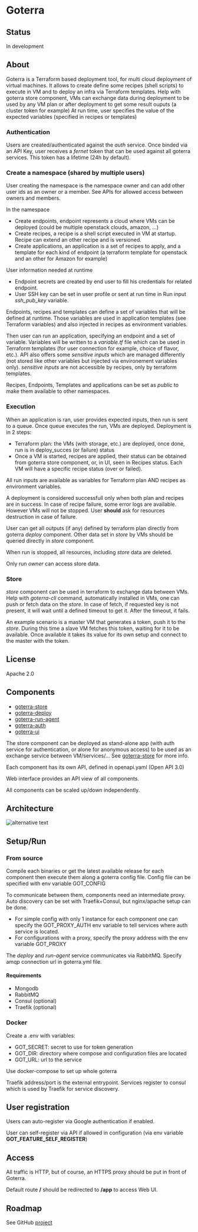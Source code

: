 # Goterra

## Status

In development

## About

Goterra is a Terraform based deployment tool, for multi cloud deployment of virtual machines.
It allows to create define some recipes (shell scripts) to execute in VM and to deploy an infra via Terraform templates.
Help with goterra store component, VMs can exchange data during deployment to be used by any VM plan or after deployment to get some result ouputs (a cluster token for example)
At run time, user specifies the value of the expected variables (specified in recipes or templates)

### Authentication

Users are created/authenticated against the *auth* service. Once binded via an API Key, user receives a *fernet* token that can be used against all goterra services. This token has a lifetime (24h by default).

### Create a namespace (shared by multiple users)

User creating the namespace is the namespace owner and can add other user ids as an owner or a member. See APIs for allowed access between owners and members.

In the namespace

* Create endpoints, endpoint represents a cloud where VMs can be deployed (could be multiple openstack clouds, amazon, ...)
* Create recipes, a recipe is a shell script executed in VM at startup. Recipe can extend an other recipe and is versioned.
* Create applications, an application is a set of recipes to apply, and a template for each kind of endpoint (a terraform template for openstack and an other for Amazon for example)

User information needed at runtime

* Endpoint secrets are created by end user to fill his credentials for related endpoint.
* User SSH key can be set in user profile or sent at run time in Run input *ssh_pub_key* variable.

Endpoints, recipes and templates can define a set of variables that will be defined at runtime. Those variables are used in application templates (see Terraform variables) and also injected in recipes as environment variables.

Then user can run an application, specifying an endpoint and a set of variable. Variables will be written to a *variable.tf* file which can be used in Terraform templates (for user connection for example, choice of flavor, etc.). API also offers some *sensitive inputs* which are managed differently (not stored like other variables but injected via environement variables only). *sensitive inputs* are not accessible by recipes, only by terraform templates.

Recipes, Endpoints, Templates and applications can be set as *public* to make them available to other namespaces.

### Execution

When an application is ran, user provides expected inputs, then run is sent to a queue. Once queue executes the run, VMs are deployed. Deployment is in 2 steps:

* Terraform plan: the VMs (with storage, etc.) are deployed, once done, run is in deploy_succes (or failure) status
* Once a VM is started, recipes are applied, their status can be obtained from goterra store component, or, in UI, seen in Recipes status. Each VM will have a specific recipe status (over or failed).

All run inputs are available as variables for Terraform plan AND recipes as environment variables.

A deployment is considered successfull only when both plan and recipes are in success. In case of recipe failure, some error logs are available. However VMs will not be stopped. User **should** ask for resources destruction in case of failure.

User can get all outputs (if any) defined by terraform plan directly from goterra *deploy* component.
Other data set in *store* by VMs should be queried directly in *store* component.

When run is stopped, all resources, including *store* data are deleted.

Only run *owner* can access store data.

### Store

*store* component can be used in terraform to exchange data between VMs.
Help with *goterra-cli* command, automatically installed in VMs, one can push or fetch data on the *store*.
In case of fetch, if requested key is not present, it will wait until a defined timeout to get it. After the timeout, it fails.

An example scenario is a master VM that generates a token, push it to the *store*. During this time a slave VM fetches this token, waiting for it to be available. Once available it takes its value for its own setup and connect to the master with the token.

## License

Apache 2.0

## Components

* [goterra-store](https://github.com/osallou/goterra-store)
* [goterra-deploy](https://github.com/osallou/goterra-deploy)
* [goterra-run-agent](https://github.com/osallou/goterra-run-agent)
* [goterra-auth](https://github.com/osallou/goterra-auth)
* [goterra-ui](https://github.com/osallou/goterra-ui)

The store component can be deployed as stand-alone app (with auth service for authentication, or alone for anonymous access) to be used as an exchange service between VM/services/... See [goterra-store](https://github.com/osallou/goterra-store) for more info.

Each component has its own API, defined in openapi.yaml (Open API 3.0)

Web interface provides an API view of all components.

All components can be scaled up/down independently.

## Architecture

![alternative text](http://www.plantuml.com/plantuml/proxy?src=https://raw.github.com/osallou/goterra-docker/master/architecture.txt)

## Setup/Run

### From source

Compile each binaries or get the latest available release for each component then execute them along a goterra config file. Config file can be specified with env variable GOT_CONFIG

To communicate between them, components need an intermediate proxy. Auto discovery can be set with Traefik+Consul, but nginx/apache setup can be done.

* For simple config with only 1 instance for each component one can specify the GOT_PROXY_AUTH env variable to tell services where auth service is located.
* For configurations with a proxy, specify the proxy address with the env variable GOT_PROXY

The *deploy* and *run-agent* service communicates via RabbitMQ. Specify amqp connection url in goterra.yml file.

#### Requirements

* Mongodb
* RabbitMQ
* Consul (optional)
* Traefik (optional)

### Docker

Create a .env with variables:

* GOT_SECRET: secret to use for token generation
* GOT_DIR: directory where compose and configuration files are located
* GOT_URL: url to the service

Use docker-compose to set up whole goterra

Traefik address/port is the external entrypoint. Services register to consul which is used by Traefik for service discovery.

## User registration

Users can auto-register via Google authentication if enabled.

User can self-register via API if allowed in configuration (via env variable **GOT_FEATURE_SELF_REGISTER**)

## Access

All traffic is HTTP, but of course, an HTTPS proxy should be put in front of Goterra.

Default route **/** should be redirected to **/app** to access Web UI.

## Roadmap

See GitHub [project](https://github.com/osallou/goterra/projects)
